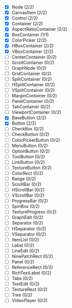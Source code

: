 - [x] Node (2/2)
- [x] CanvasItem (2/2)
- [x] Control (2/2)
- [x] Container (2/2)
- [x] AspectRatioContainer (2/2)
- [x] BoxContainer (1/1)
- [x] ColorPicker (2/2)
- [x] HBoxContainer (2/2)
- [x] VBoxContainer (2/2)
- [ ] CenterContainer (0/2)
- [ ] ScrollContainer (0/2)
- [ ] GraphNode (0/2)
- [ ] GridContainer (0/2)
- [ ] SplitContainer (0/2)
- [ ] HSplitContainer (0/2)
- [ ] VSplitContainer (0/2)
- [ ] MarginContainer (0/2)
- [ ] PanelContainer (0/2)
- [ ] TabContainer (0/2)
- [ ] ViewportContainer (0/2)
- [x] BaseButton (2/2)
- [x] Button (2/2)
- [ ] CheckBox (0/2)
- [ ] CheckButton (0/2)
- [ ] ColorPickerButton (0/2)
- [ ] MenuButton (0/2)
- [ ] OptionButton (0/2)
- [ ] ToolButton (0/2)
- [ ] LinkButton (0/2)
- [ ] TextureButton (0/2)
- [ ] ColorRect (0/2)
- [ ] Range (0/2)
- [ ] ScrollBar (0/2)
- [ ] HScrollBar (0/2)
- [ ] VScrollBar (0/2)
- [ ] ProgressBar (0/2)
- [ ] SpinBox (0/2)
- [ ] TextureProgress (0/2)
- [ ] GraphEdit (0/2)
- [ ] Separator (0/2)
- [ ] HSeparator (0/2)
- [ ] VSeparator (0/2)
- [ ] ItemList (0/2)
- [ ] Label (0/2)
- [ ] LineEdit (0/2)
- [ ] NinePatchRect (0/2)
- [ ] Panel (0/2)
- [ ] ReferenceRect (0/2)
- [ ] RichTextLabel (0/2)
- [ ] Tabs (0/2)
- [ ] TextEdit (0/2)
- [ ] TextureRect (0/2)
- [ ] Tree (0/2)
- [ ] VideoPlayer (0/2)
